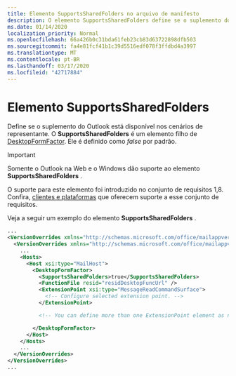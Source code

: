 ```yaml
---
title: Elemento SupportsSharedFolders no arquivo de manifesto
description: O elemento SupportsSharedFolders define se o suplemento do Outlook está disponível nos cenários de representante.
ms.date: 01/14/2020
localization_priority: Normal
ms.openlocfilehash: 66a426b0c31bda61feb23cb83d63722898dfb503
ms.sourcegitcommit: fa4e81fcf41b1c39d5516edf078f3ffdbd4a3997
ms.translationtype: MT
ms.contentlocale: pt-BR
ms.lasthandoff: 03/17/2020
ms.locfileid: "42717884"
---
```

# <a name="supportssharedfolders-element"></a>Elemento SupportsSharedFolders

Define se o suplemento do Outlook está disponível nos cenários de representante. O **SupportsSharedFolders** é um elemento filho de [DesktopFormFactor](desktopformfactor.md). Ele é definido como *false* por padrão.

> [!IMPORTANT]
> Somente o Outlook na Web e o Windows dão suporte ao elemento **SupportsSharedFolders** .
>
> O suporte para este elemento foi introduzido no conjunto de requisitos 1,8. Confira, [clientes e plataformas](../../reference/requirement-sets/outlook-api-requirement-sets.md#requirement-sets-supported-by-exchange-servers-and-outlook-clients) que oferecem suporte a esse conjunto de requisitos.

Veja a seguir um exemplo do elemento **SupportsSharedFolders** .

```XML
...
<VersionOverrides xmlns="http://schemas.microsoft.com/office/mailappversionoverrides" xsi:type="VersionOverridesV1_0">
  <VersionOverrides xmlns="http://schemas.microsoft.com/office/mailappversionoverrides/1.1" xsi:type="VersionOverridesV1_1">
    ...
    <Hosts>
      <Host xsi:type="MailHost">
        <DesktopFormFactor>
          <SupportsSharedFolders>true</SupportsSharedFolders>
          <FunctionFile resid="residDesktopFuncUrl" />
          <ExtensionPoint xsi:type="MessageReadCommandSurface">
            <!-- Configure selected extension point. -->
          </ExtensionPoint>

          <!-- You can define more than one ExtensionPoint element as needed. -->

        </DesktopFormFactor>
      </Host>
    </Hosts>
    ...
  </VersionOverrides>
</VersionOverrides>
...
```
